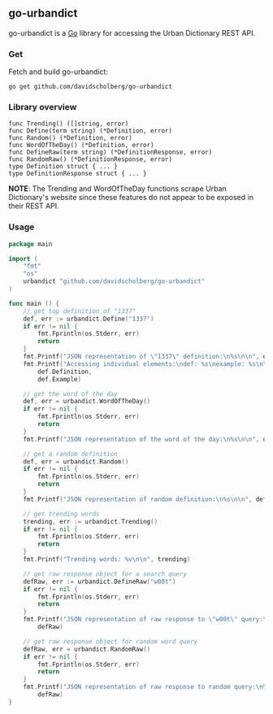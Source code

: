 ## go-urbandict

go-urbandict is a [Go](https://golang.org/) library for accessing the Urban Dictionary REST API.

### Get

Fetch and build go-urbandict:

```
go get github.com/davidscholberg/go-urbandict
```

### Library overview

```
func Trending() ([]string, error)
func Define(term string) (*Definition, error)
func Random() (*Definition, error)
func WordOfTheDay() (*Definition, error)
func DefineRaw(term string) (*DefinitionResponse, error)
func RandomRaw() (*DefinitionResponse, error)
type Definition struct { ... }
type DefinitionResponse struct { ... }
```

**NOTE**: The Trending and WordOfTheDay functions scrape Urban Dictionary's website since these features do not appear to be exposed in their REST API.

### Usage

```go
package main

import (
	"fmt"
	"os"
	urbandict "github.com/davidscholberg/go-urbandict"
)

func main () {
	// get top definition of "1337"
	def, err := urbandict.Define("1337")
	if err != nil {
		fmt.Fprintln(os.Stderr, err)
		return
	}
	fmt.Printf("JSON representation of \"1337\" definition:\n%s\n\n", def)
	fmt.Printf("Accessing individual elements:\ndef: %s\nexample: %s\n\n",
		def.Definition,
		def.Example)

	// get the word of the day
	def, err = urbandict.WordOfTheDay()
	if err != nil {
		fmt.Fprintln(os.Stderr, err)
		return
	}
	fmt.Printf("JSON representation of the word of the day:\n%s\n\n", def)

	// get a random definition
	def, err = urbandict.Random()
	if err != nil {
		fmt.Fprintln(os.Stderr, err)
		return
	}
	fmt.Printf("JSON representation of random definition:\n%s\n\n", def)

	// get trending words
	trending, err := urbandict.Trending()
	if err != nil {
		fmt.Fprintln(os.Stderr, err)
		return
	}
	fmt.Printf("Trending words: %v\n\n", trending)

	// get raw response object for a search query
	defRaw, err := urbandict.DefineRaw("w00t")
	if err != nil {
		fmt.Fprintln(os.Stderr, err)
		return
	}
	fmt.Printf("JSON representation of raw response to \"w00t\" query:\n%s\n\n",
		defRaw)

	// get raw response object for random word query
	defRaw, err = urbandict.RandomRaw()
	if err != nil {
		fmt.Fprintln(os.Stderr, err)
		return
	}
	fmt.Printf("JSON representation of raw response to random query:\n%s\n\n",
		defRaw)
}
```
